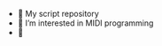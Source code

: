 - 👋 My script repository
- 👀 I’m interested in MIDI programming
- 🌱

<!---
music2move/music2move is a ✨ special ✨ repository because its `README.md` (this file) appears on your GitHub profile.
You can click the Preview link to take a look at your changes.
--->
